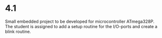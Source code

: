 # 4.1
Small embedded project to be developed for microcontroller ATmega328P.
The student is assigned to add a setup routine for the I/O-ports and create a blink routine.
